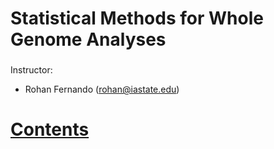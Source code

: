 # Statistical Methods for Whole Genome Analyses

###

Instructor: 

* Rohan Fernando (rohan@iastate.edu)


# [Contents](https:github.com/rohanLuigi/Ans695Spring2019/index.ipynb)
